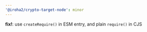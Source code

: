 ```yaml
---
'@iroha2/crypto-target-node': minor
---
```


**fix!**: use `createRequire()` in ESM entry, and plain `require()` in CJS
